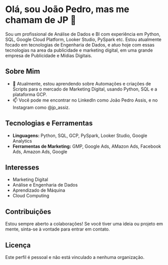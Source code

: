 # Olá, sou João Pedro, mas me chamam de JP 👋

Sou um profissional de Análise de Dados e BI com experiência em Python, SQL, Google Cloud Platform, Looker Studio, PySpark etc. Estou atualmente focado em tecnologias de Engenharia de Dados, e atuo hoje com essas tecnologias na area da publicidade e marketing digital, em uma grande empresa de Publicidade e Mídias Digitais.

## Sobre Mim

- 🌱 Atualmente, estou aprendendo sobre Automações e criações de Scripts para o mercado de Marketing Digital, usando Python, SQL e a plataforma GCP.
- 📫 Você pode me encontrar no LinkedIn como João Pedro Assis, e no Instagram como @jp_assiz.

## Tecnologias e Ferramentas

- **Linguagens:** Python, SQL, GCP, PySpark, Looker Studio, Google Analytics
- **Ferramentas de Marketing:** GMP, Google Ads, AMazon Ads, Facebook Ads, Amazon Ads, Google


## Interesses

- Marketing Digital
- Análise e Engenharia de Dados
- Aprendizado de Máquina
- Cloud Computing

## Contribuições

Estou sempre aberto a colaborações! Se você tiver uma ideia ou projeto em mente, sinta-se à vontade para entrar em contato.

## Licença

Este perfil é pessoal e não está vinculado a nenhuma organização.

<!---
devjones95/devjones95 is a ✨ special ✨ repository because its `README.md` (this file) appears on your GitHub profile.
You can click the Preview link to take a look at your changes.
--->
